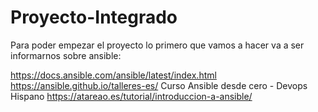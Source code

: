 # Proyecto-Integrado

Para poder empezar el proyecto lo primero que vamos a hacer va  a ser informarnos sobre ansible:

https://docs.ansible.com/ansible/latest/index.html
https://ansible.github.io/talleres-es/
Curso Ansible desde cero - Devops Hispano
https://atareao.es/tutorial/introduccion-a-ansible/
